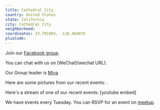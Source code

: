 ```yaml
---
title: Cathedral City
country: United States
state: California
city: Cathedral City
neighborhood: 
coordinates: 33.781003, -116.464076
plusCode:
---
```

Join our [Facebook group](https://www.facebook.com/groups/free.code.camp.cathedral.city).

You can chat with us on [WeChat](wechat URL).

Our Group leader is [Miya](freecodecamp.org/miya)

Here are some pictures from our recent events:
![]().

Here's a stream of one of our recent events:
[youtube embed]

We have events every Tuesday. You can RSVP for an event on [meetup](meetupurl).
